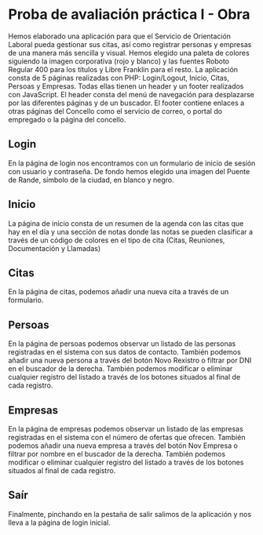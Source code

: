 # Proba de avaliación práctica I - Obra
Hemos elaborado una aplicación para que el Servicio de Orientación Laboral pueda gestionar sus citas, así como registrar personas y empresas de una manera más sencilla y visual.
Hemos elegido una paleta de colores siguiendo la imagen corporativa (rojo y blanco) y las fuentes Roboto Regular 400 para los títulos y Libre Franklin para el resto.
La aplicación consta de 5 páginas realizadas con PHP: Login/Logout, Inicio, Citas, Persoas y Empresas. Todas ellas tienen un header y un footer realizados con JavaScript. El header consta del menú de navegación para desplazarse por las diferentes páginas y de un buscador. El footer contiene enlaces a otras páginas del Concello como el servicio de correo, o portal do empregado o la página del concello.
## Login
En la página de login nos encontramos con un formulario de inicio de sesión con usuario y contraseña. De fondo hemos elegido una imagen del Puente de Rande, símbolo de la ciudad, en blanco y negro.
## Inicio
La página de inicio consta de un resumen de la agenda con las citas que hay en el día y una sección de notas donde las notas se pueden clasificar a través de un código de colores en el tipo de cita (Citas, Reuniones, Documentación y Llamadas)
## Citas
En la página de citas, podemos añadir una nueva cita a través de un formulario.
## Persoas
En la página de persoas podemos observar un listado de las personas registradas en el sistema con sus datos de contacto. También podemos añadir una nueva persona a través del botón Novo Rexistro o filtrar por DNI en el buscador de la derecha. También podemos modificar o eliminar cualquier registro del listado a través de los botones situados al final de cada registro.
## Empresas
En la página de empresas podemos observar un listado de las empresas registradas en el sistema con el número de ofertas que ofrecen. También podemos añadir una nueva empresa a través del botón Nov Empresa o filtrar por nombre en el buscador de la derecha. También podemos modificar o eliminar cualquier registro del listado a través de los botones situados al final de cada registro.
## Saír
Finalmente, pinchando en la pestaña de salir salimos de la aplicación y nos lleva a la página de login inicial.

